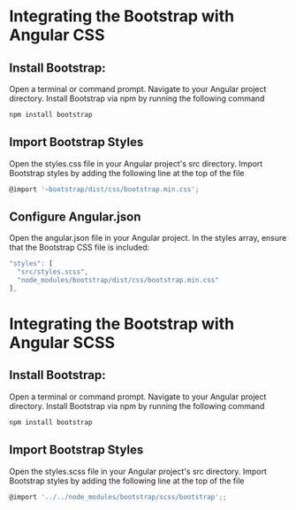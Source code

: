 # Integrating the Bootstrap with Angular CSS

## Install Bootstrap:
Open a terminal or command prompt.
Navigate to your Angular project directory.
Install Bootstrap via npm by running the following command
 ```bash 
 npm install bootstrap
 ```

 ## Import Bootstrap Styles
 Open the styles.css file in your Angular project's src directory.
Import Bootstrap styles by adding the following line at the top of the file

```javascript 
@import '~bootstrap/dist/css/bootstrap.min.css';

```
## Configure Angular.json

Open the angular.json file in your Angular project.
In the styles array, ensure that the Bootstrap CSS file is included:

```javascript 
"styles": [
  "src/styles.scss",
  "node_modules/bootstrap/dist/css/bootstrap.min.css"
],

```

# Integrating the Bootstrap with Angular SCSS


## Install Bootstrap:
Open a terminal or command prompt.
Navigate to your Angular project directory.
Install Bootstrap via npm by running the following command
 ```bash 
 npm install bootstrap
 ```

 ## Import Bootstrap Styles
 Open the styles.scss  file in your Angular project's src directory.
Import Bootstrap styles by adding the following line at the top of the file

```javascript 
@import '../../node_modules/bootstrap/scss/bootstrap';;

```